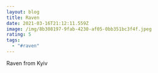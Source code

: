 ```yaml
---
layout: blog
title: Raven
date: 2021-03-16T21:12:11.559Z
image: /img/8b308197-9fab-4230-af05-0bb351bc3f4f.jpeg
rating: 5
tags:
  - "#raven"
---
```

Raven from Kyiv